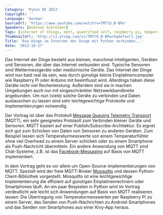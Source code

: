 ```yaml
---
Category: 'PyCon DE 2013'
Copyright: ''
Language: 'German'
SourceUrl: 'https://www.youtube.com/watch?v=TM7lO_B-BPw'
Speakers: [Andreas Schreiber]
Tags: [internet of things, mqtt, quantified self, raspberry pi, temperaturmessung]
ThumbnailUrl: 'http://i1.ytimg.com/vi/TM7lO_B-BPw/hqdefault.jpg'
Title: 'Die Dinge im Internet der Dinge mit Python verbinden...'
date: '2013-10-17'
---
```

Das Internet der Dinge besteht aus kleinen, manchmal intelligenten, Geräten und Sensoren, die über das Internet verbunden sind. Typische Sensoren sind Wettermessgeräte oder medizinische Geräte. Das Internet der Dinge wird nun bald real da sein, was durch günstige kleine Einplatinencomputer wie Raspberry Pi oder Arduino mit beeinflusst wird. Allerdings haben diese Geräte nicht viel Rechenleistung. Außerdem sind sie in machen Umgebungen auch nur mit eingeschränkter Netzwerkbandbreite angebunden. Um nun (viele) solche Geräte zu verbinden und Daten austauschen zu lassen sind sehr leichtgewichtige Protokolle und Implementierungen notwendig.

Der Vortrag ist über das Protokoll [Message Queuing Telemetry Transport](http://mqtt.org/) (MQTT), ein sehr geeignetes Protokoll zum Verbinden kleiner Geräte und Sensoren. MQTT basiert auf einer Publish/Subscribe-Architektur. Es eignet sich gut zum Schicken von Daten von Sensoren zu anderen Geräten. Zum Beispiel lassen sich Temperaturmesswerte von einem Temperaturfühler ohne viel Overhead zu einem Server schicken oder zu einem Smartphone als Push-Nachricht übermitteln. Ein andere Anwendung von MQTT sind Chat-Systeme, z.B. ist das [Facebook-Messaging](https://www.facebook.com/messages/) auf Basis von MQTT implementiert.

In dem Vortrag geht es vor allem um Open-Source-Implementierungen von MQTT. Speziell wird der freie MQTT-Broker [Mosquitto](http://mosquitto.org/) und dessen Python-Client-Bibliothek vorgestellt. Mosquitto ist eine leichtgewichtige Implementierung die effizient auf günstigen Einplatinenrechnern oder Smartphones läuft. An ein paar Bespielen in Python wird im Vortrag verdeutlicht wie leicht sich Anwendungen auf Basis von MQTT realisieren lassen: Die Übertragung von Temperaturmesswerten per Raspberry Pi zu einem Server, das Senden von Push-Nachrichten zu Android-Smartphones und das Senden von Smartphones aus einer Kivy-App heraus.